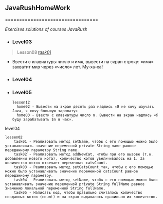 ## **JavaRushHomeWork**
=================================

_Exercises solutions of courses JavaRush_


- ### Level03
> Lesson08
> _[task01](https://github.com/chernyak-andrew/JavaRushHomeWork/blob/master/src/com/javarush/test/level03/lesson08/task01/Solution.java)_
 - Ввести с клавиатуры число и имя, вывести на экран строку: «имя» захватит мир через «число» лет. Му-ха-ха!





- ### Level04

- ### Level05


   
      
        
      lesson12
        home02 - Вывести на экран десять раз надпись «Я не хочу изучать Java, я хочу большую зарплату»
        home03 - Ввести с клавиатуры число n. Вывести на экран надпись «Я буду зарабатывать $n в час».

level04

    lesson02
        task01 - Реализовать метод setName, чтобы с его помощью можно было устанавливать значение переменной private String name равное переданному параметру String name.
        task02 - Реализовать метод addNewCat, чтобы при его вызове (т.е. добавлении нового кота), количество котов увеличивалось на 1. За количество котов отвечает переменная catsCount.
        task03 - Реализовать метод setCatsCount так, чтобы с его помощью можно было устанавливать значение переменной catsCount равное переданному параметру.
        task04 - Реализовать метод setName, чтобы с его помощью можно было устанавливать значение переменной private String fullName равное значению локальной переменной String fullName.
        task05 - Написать код, чтобы правильно считалось количество созданных котов (count) и на экран выдавалось правильно их количество.


